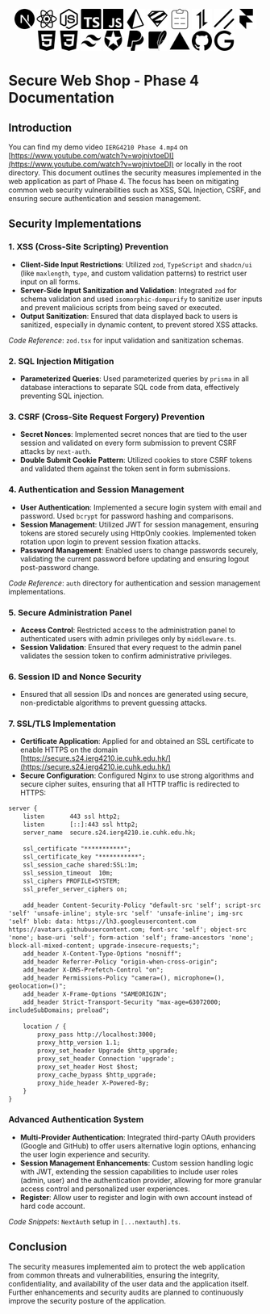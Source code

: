 <p align="center">
  <img src="https://github.com/AgentMrCow/WebShop/blob/main/logo/nextdotjs.svg" alt="Next.js" width="40" height="40"/>
  <img src="https://github.com/AgentMrCow/WebShop/blob/main/logo/react.svg" alt="React" width="40" height="40"/>
  <img src="https://github.com/AgentMrCow/WebShop/blob/main/logo/nodedotjs.svg" alt="Node.js" width="40" height="40"/>
  <img src="https://github.com/AgentMrCow/WebShop/blob/main/logo/typescript.svg" alt="TypeScript" width="40" height="40"/>
  <img src="https://github.com/AgentMrCow/WebShop/blob/main/logo/javascript.svg" alt="JavaScript" width="40" height="40"/>
  <img src="https://github.com/AgentMrCow/WebShop/blob/main/logo/prisma.svg" alt="Prisma" width="40" height="40"/>
  <img src="https://github.com/AgentMrCow/WebShop/blob/main/logo/zod.svg" alt="Zod" width="40" height="40"/>
  <img src="https://github.com/AgentMrCow/WebShop/blob/main/logo/reacthookform.svg" alt="React Hook Form" width="40" height="40"/>
  <img src="https://github.com/AgentMrCow/WebShop/blob/main/logo/axios.svg" alt="Axios" width="40" height="40"/>
  <img src="https://github.com/AgentMrCow/WebShop/blob/main/logo/shadcnui.svg" alt="Shadcn UI" width="40" height="40"/>
  <img src="https://github.com/AgentMrCow/WebShop/blob/main/logo/framer.svg" alt="Framer Motion" width="40" height="40"/>
  <img src="https://github.com/AgentMrCow/WebShop/blob/main/logo/html5.svg" alt="HTML5" width="40" height="40"/>
  <img src="https://github.com/AgentMrCow/WebShop/blob/main/logo/css3.svg" alt="CSS3" width="40" height="40"/>
  <img src="https://github.com/AgentMrCow/WebShop/blob/main/logo/tailwindcss.svg" alt="Tailwind CSS" width="40" height="40"/>
  <img src="https://github.com/AgentMrCow/WebShop/blob/main/logo/auth0.svg" alt="Auth0" width="40" height="40"/>
  <img src="https://github.com/AgentMrCow/WebShop/blob/main/logo/paypal.svg" alt="PayPal" width="40" height="40"/>
  <img src="https://github.com/AgentMrCow/WebShop/blob/main/logo/sqlite.svg" alt="SQLite" width="40" height="40"/>
  <img src="https://github.com/AgentMrCow/WebShop/blob/main/logo/vercel.svg" alt="Vercel" width="40" height="40"/>
  <img src="https://github.com/AgentMrCow/WebShop/blob/main/logo/github.svg" alt="GitHub" width="40" height="40"/>
  <img src="https://github.com/AgentMrCow/WebShop/blob/main/logo/google.svg" alt="Google" width="40" height="40"/>
</p>

# Secure Web Shop - Phase 4 Documentation

## Introduction

You can find my demo video `IERG4210 Phase 4.mp4` on [https://www.youtube.com/watch?v=wojnivtoeDI](https://www.youtube.com/watch?v=wojnivtoeDI) or locally in the root directory. This document outlines the security measures implemented in the web application as part of Phase 4. The focus has been on mitigating common web security vulnerabilities such as XSS, SQL Injection, CSRF, and ensuring secure authentication and session management.

## Security Implementations

### 1. XSS (Cross-Site Scripting) Prevention

- **Client-Side Input Restrictions**: Utilized `zod`, `TypeScript` and `shadcn/ui` (like `maxlength`, `type`, and custom validation patterns) to restrict user input on all forms.
- **Server-Side Input Sanitization and Validation**: Integrated `zod` for schema validation and used `isomorphic-dompurify` to sanitize user inputs and prevent malicious scripts from being saved or executed.
- **Output Sanitization**: Ensured that data displayed back to users is sanitized, especially in dynamic content, to prevent stored XSS attacks.

_Code Reference_: `zod.tsx` for input validation and sanitization schemas.

### 2. SQL Injection Mitigation

- **Parameterized Queries**: Used parameterized queries by `prisma` in all database interactions to separate SQL code from data, effectively preventing SQL injection.

### 3. CSRF (Cross-Site Request Forgery) Prevention

- **Secret Nonces**: Implemented secret nonces that are tied to the user session and validated on every form submission to prevent CSRF attacks by `next-auth`.
- **Double Submit Cookie Pattern**: Utilized cookies to store CSRF tokens and validated them against the token sent in form submissions.

### 4. Authentication and Session Management

- **User Authentication**: Implemented a secure login system with email and password. Used `bcrypt` for password hashing and comparisons.
- **Session Management**: Utilized JWT for session management, ensuring tokens are stored securely using HttpOnly cookies. Implemented token rotation upon login to prevent session fixation attacks.
- **Password Management**: Enabled users to change passwords securely, validating the current password before updating and ensuring logout post-password change.

_Code Reference_: `auth` directory for authentication and session management implementations.

### 5. Secure Administration Panel

- **Access Control**: Restricted access to the administration panel to authenticated users with admin privileges only by `middleware.ts`.
- **Session Validation**: Ensured that every request to the admin panel validates the session token to confirm administrative privileges.

### 6. Session ID and Nonce Security

- Ensured that all session IDs and nonces are generated using secure, non-predictable algorithms to prevent guessing attacks.

### 7. SSL/TLS Implementation

- **Certificate Application**: Applied for and obtained an SSL certificate to enable HTTPS on the domain [https://secure.s24.ierg4210.ie.cuhk.edu.hk/](https://secure.s24.ierg4210.ie.cuhk.edu.hk/)
- **Secure Configuration**: Configured Nginx to use strong algorithms and secure cipher suites, ensuring that all HTTP traffic is redirected to HTTPS:
```nginx
server {
    listen       443 ssl http2;
    listen       [::]:443 ssl http2;
    server_name  secure.s24.ierg4210.ie.cuhk.edu.hk;

    ssl_certificate "***********";
    ssl_certificate_key "***********";
    ssl_session_cache shared:SSL:1m;
    ssl_session_timeout  10m;
    ssl_ciphers PROFILE=SYSTEM;
    ssl_prefer_server_ciphers on;

    add_header Content-Security-Policy "default-src 'self'; script-src 'self' 'unsafe-inline'; style-src 'self' 'unsafe-inline'; img-src 'self' blob: data: https://lh3.googleusercontent.com https://avatars.githubusercontent.com; font-src 'self'; object-src 'none'; base-uri 'self'; form-action 'self'; frame-ancestors 'none'; block-all-mixed-content; upgrade-insecure-requests;";
    add_header X-Content-Type-Options "nosniff";
    add_header Referrer-Policy "origin-when-cross-origin";
    add_header X-DNS-Prefetch-Control "on";
    add_header Permissions-Policy "camera=(), microphone=(), geolocation=()";
    add_header X-Frame-Options "SAMEORIGIN";
    add_header Strict-Transport-Security "max-age=63072000; includeSubDomains; preload";

    location / {
        proxy_pass http://localhost:3000;
        proxy_http_version 1.1;
        proxy_set_header Upgrade $http_upgrade;
        proxy_set_header Connection 'upgrade';
        proxy_set_header Host $host;
        proxy_cache_bypass $http_upgrade;
        proxy_hide_header X-Powered-By;
    }
}
```

### Advanced Authentication System

- **Multi-Provider Authentication**: Integrated third-party OAuth providers (Google and GitHub) to offer users alternative login options, enhancing the user login experience and security.
- **Session Management Enhancements**: Custom session handling logic with JWT, extending the session capabilities to include user roles (admin, user) and the authentication provider, allowing for more granular access control and personalized user experiences.
- **Register**: Allow user to register and login with own account instead of hard code account.

_Code Snippets_: `NextAuth` setup in `[...nextauth].ts`.

## Conclusion

The security measures implemented aim to protect the web application from common threats and vulnerabilities, ensuring the integrity, confidentiality, and availability of the user data and the application itself. Further enhancements and security audits are planned to continuously improve the security posture of the application.
